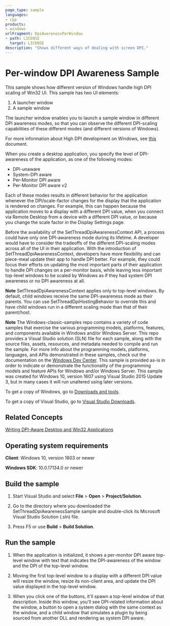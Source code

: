 ```yaml
---
page_type: sample
languages:
- cpp
products:
- windows
urlFragment: DpiAwarenessPerWindow
- path: LICENSE
  target: LICENSE
description: "Shows different ways of dealing with screen DPI."
---
```


# Per-window DPI Awareness Sample

This sample shows how different version of Windows handle high DPI scaling of Win32 UI. This sample has two UI elements: 

1. A launcher window
2. A sample window

The launcher window enables you to launch a sample window in different DPI awareness modes, so that you can observe the different DPI-scaling capabilities of these different modes (and different versions of Windows). 

For more information about High DPI development on Windows, see [this](https://msdn.microsoft.com/en-us/library/windows/desktop/mt843498(v=vs.85).aspx) document. 

When you create a desktop application, you specify the level of DPI-awareness of the application, as one of the following modes:

* DPI-unaware
* System-DPI aware
* Per-Monitor DPI aware
* Per-Monitor DPI aware v2

Each of these modes results in different behavior for the application whenever the DPI/scale-factor changes for the display that the application is rendered on changes.
For example, this can happen because the application moves to a display with a different DPI value, when you connect via Remote Desktop from a device with a different DPI value, or because you change the scale factor in the Display Settings page.

Before the availability of the SetThreadDpiAwarenessContext API, a process could have only one DPI-awareness mode during its lifetime.
A developer would have to consider the tradeoffs of the different DPI-scaling modes across all of the UI in their application.
With the introduction of SetThreadDpiAwarenessContext, developers have more flexibility and can piece-meal update their app to handle DPI better. For example, they could focus their efforts on updating the most important parts of their application to handle DPI changes on a per-monitor basis, while leaving less important top-level windows to be scaled by Windows as if they had system DPI awareness or no DPI awareness at all.

**Note** SetThreadDpiAwarenessContext applies only to top-level windows.
By default, child windows receive the same DPI-awareness mode as their parents. You can use SetThreadDpiHostingBehavior to override this and have child windows run in a different scaling mode than that of their parent/host.

**Note**  The Windows-classic-samples repo contains a variety of code samples that exercise the various programming models, platforms, features, and components available in Windows and/or Windows Server. This repo provides a Visual Studio solution (SLN) file for each sample, along with the source files, assets, resources, and metadata needed to compile and run the sample. For more info about the programming models, platforms, languages, and APIs demonstrated in these samples, check out the documentation on the [Windows Dev Center](https://dev.windows.com). This sample is provided as-is in order to indicate or demonstrate the functionality of the programming models and feature APIs for Windows and/or Windows Server. This sample was created for Windows 10, version 1607 using Visual Studio 2015 Update 3, but in many cases it will run unaltered using later versions. 

To get a copy of Windows, go to [Downloads and tools](http://go.microsoft.com/fwlink/p/?linkid=301696).

To get a copy of Visual Studio, go to [Visual Studio Downloads](http://go.microsoft.com/fwlink/p/?linkid=301697).

## Related Concepts

[Writing DPI-Aware Desktop and Win32 Applications](https://msdn.microsoft.com/library/windows/desktop/dn469266.aspx)

## Operating system requirements

**Client**:
Windows 10, version 1803 or newer

**Windows SDK**:
10.0.17134.0 or newer

## Build the sample

1.  Start Visual Studio and select **File** \> **Open** \> **Project/Solution**.

2.  Go to the directory where you downloaded the SetThreadDpiAwarenessSample sample and double-click its Microsoft Visual Studio Solution (.sln) file.

3.  Press F5 or use **Build** \> **Build Solution**.

## Run the sample

1.  When the application is initialized, it shows a per-monitor DPI aware top-level window with text that indicates the DPI-awareness of the window and the DPI of the top-level window.

2.  Moving the first top-level window to a display with a different DPI value will resize the window, resize its non-client area, and update the DPI value displayed in the top-level window.

3.  When you click one of the buttons, it'll spawn a top-level window of that description. Inside this window, you'll see DPI-related information about the window, a button to open a system dialog with the same context as the window, and a child window that simulates a plugin by being sourced from another DLL and rendering as system DPI aware.
